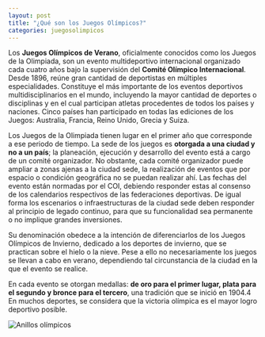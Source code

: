 ```yaml
---
layout: post
title: "¿Qué son los Juegos Olímpicos?"
categories: juegosolimpicos
---
```


Los **Juegos Olímpicos de Verano**, oficialmente conocidos como los Juegos de la Olimpiada, son un evento multideportivo internacional organizado cada cuatro años bajo la supervisión del **Comité Olímpico Internacional**. Desde 1896, reúne gran cantidad de deportistas en múltiples especialidades. Constituye el más importante de los eventos deportivos multidisciplinarios en el mundo, incluyendo la mayor cantidad de deportes o disciplinas y en el cual participan atletas procedentes de todos los países y naciones. Cinco países han participado en todas las ediciones de los Juegos: Australia, Francia, Reino Unido, Grecia y Suiza.

Los Juegos de la Olimpiada tienen lugar en el primer año que corresponde a ese periodo de tiempo. La sede de los juegos es **otorgada a una ciudad y no a un país**; la planeación, ejecución y desarrollo del evento está a cargo de un comité organizador. No obstante, cada comité organizador puede ampliar a zonas ajenas a la ciudad sede, la realización de eventos que por espacio o condición geográfica no se puedan realizar ahí. Las fechas del evento están normadas por el COI, debiendo responder estas al consenso de los calendarios respectivos de las federaciones deportivas. De igual forma los escenarios o infraestructuras de la ciudad sede deben responder al principio de legado continuo, para que su funcionalidad sea permanente o no implique grandes inversiones.

Su denominación obedece a la intención de diferenciarlos de los Juegos Olímpicos de Invierno, dedicado a los deportes de invierno, que se practican sobre el hielo o la nieve. Pese a ello no necesariamente los juegos se llevan a cabo en verano, dependiendo tal circunstancia de la ciudad en la que el evento se realice.

En cada evento se otorgan medallas: **de oro para el primer lugar, plata para el segundo y bronce para el tercero**, una tradición que se inició en 1904.4​ En muchos deportes, se considera que la victoria olímpica es el mayor logro deportivo posible.

![Anillos olímpicos](https://danieledufis.github.io/images/juegosolimpicos_pestana.png)
